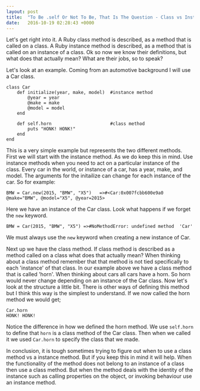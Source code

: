 ```yaml
---
layout: post
title:  "To Be .self Or Not To Be, That Is The Question - Class vs Instance Methods"
date:   2016-10-19 02:28:43 +0000
---
```



Let's get right into it.  A Ruby class method is described, as a method that is called on a class.  A Ruby instance method is described, as a method that is called on an instance of a class.  Ok so now we know their definitions, but what does that actually mean?  What are their jobs, so to speak?  

Let's look at an example.  Coming from an automotive background I will use a Car class.
```
class Car
    def initialize(year, make, model)  #instance method
        @year = year
        @make = make
        @model = model
    end
    
    def self.horn                      #class method
        puts "HONK! HONK!"
    end
end
```
This is a very simple example but represents the two different methods.  First we will start with the instance method.  As we do keep this in mind.  Use instance methods when you need to act on a particular instance of the class.  Every car in the world, or instance of a car, has a year, make, and model.  The arguments for the initailize can change for each instance of the car.  So for example:
```
BMW = Car.new(2015, "BMW", "X5")   =>#<Car:0x007fcbb600e9a0 @make="BMW", @model="X5", @year=2015>
```
Here we have an instance of the Car class.  Look what happens if we forget the `new` keyword.
```
BMW = Car(2015, "BMW", "X5") =>#NoMethodError: undefined method  'Car'
```
We must always use the `new` keyword when creating a new instance of Car.


Next up we have the class method.  If class method is described as a method called on a class what does that actually mean?  When thinking about a class method remember that that method is not tied specifically to each 'instance' of that class.  In our example above we have a class method that is called 'horn'.  When thinking about cars all cars have a horn.  So horn would never change depending on an instance of the Car class. Now let's look at the structure a little bit.  There is other ways of defining this method but I think this way is the simplest to understand.  If we now called the horn method we would get;
```
Car.horn
HONK! HONK!
```
Notice the difference in how we defined the horn method.  We use `self.horn` to define that `horn` is a class method of the Car class.  Then when we called it we used `Car.horn` to specify the class that we made.

In conclusion, it is tough sometimes trying to figure out when to use a class method vs a instance method.  But if you keep this in mind it will help.  When the functionality of the method does not belong to an instance of a class then use a class method.  But when the method deals with the identity of the instance such as calling properties on the object, or invoking behaviour use an instance method.
